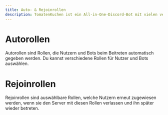 ```yaml
---
title: Auto- & Rejoinrollen
description: TomatenKuchen ist ein All-in-One-Discord-Bot mit vielen verschiedenen Funktionen. Erklärt, wie man Auto- und Rejoinrollen verwendet
---
```


# Autorollen
Autorollen sind Rollen, die Nutzern und Bots beim Beitreten automatisch gegeben werden.
Du kannst verschiedene Rollen für Nutzer und Bots auswählen.

# Rejoinrollen
Rejoinrollen sind auswählbare Rollen, welche Nutzern erneut zugewiesen werden, wenn sie den Server mit diesen Rollen verlassen und ihn später wieder betreten.
